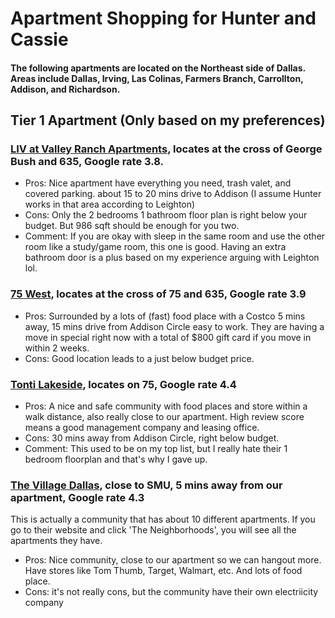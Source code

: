 # Apartment Shopping for Hunter and Cassie #
#### The following apartments are located on the Northeast side of Dallas. Areas include Dallas, Irving, Las Colinas, Farmers Branch,  Carrollton, Addison, and Richardson. 

## Tier 1 Apartment (Only based on my preferences)
### [LIV at Valley Ranch Apartments](https://www.apartments.com/liv-at-valley-ranch-irving-tx/zwylpmx/), locates at the cross of George Bush and 635, Google rate 3.8.
* Pros: Nice apartment have everything you need, trash valet, and covered parking. about 15 to 20 mins drive to Addison (I assume Hunter works in that area according to Leighton)
* Cons: Only the 2 bedrooms 1 bathroom floor plan is right below your budget. But 986 sqft should be enough for you two.
* Comment: If you are okay with sleep in the same room and use the other room like a study/game room, this one is good. Having an extra bathroom door is a plus based on my experience arguing with Leighton lol.

### [75 West](https://www.apartments.com/75-west-dallas-tx/40s20kj/), locates at the cross of 75 and 635, Google rate 3.9
* Pros: Surrounded by a lots of (fast) food place with a Costco 5 mins away, 15 mins drive from Addison Circle easy to work. They are having a move in special right now with a total of $800 gift card if you move in within 2 weeks.
* Cons: Good location leads to a just below budget price.

### [Tonti Lakeside](https://www.apartments.com/tonti-lakeside-dallas-tx/dcfkq0l/), locates on 75, Google rate 4.4
* Pros: A nice and safe community with food places and store within a walk distance, also really close to our apartment. High review score means a good management company and leasing office.
* Cons: 30 mins away from Addison Circle, right below budget.
* Comment: This used to be on my top list, but I really hate their 1 bedroom floorplan and that's why I gave up.

### [The Village Dallas](https://www.thevillagedallas.com/index.html), close to SMU, 5 mins away from our apartment, Google rate 4.3
This is actually a community that has about 10 different apartments. If you go to their website and click 'The Neighborhoods', you will see all the apartments they have. 
* Pros: Nice community, close to our apartment so we can hangout more. Have stores like Tom Thumb, Target, Walmart, etc. And lots of food place.
* Cons: it's not really cons, but the community have their own electriicity company 
